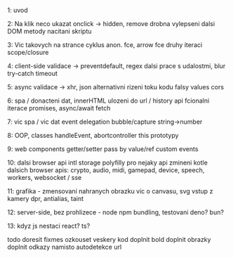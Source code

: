 1: uvod

2: Na klik neco ukazat	onclick -> hidden, remove
	drobna vylepseni
	dalsi DOM metody
	nacitani skriptu

3: Vic takovych na strance	cyklus
	anon. fce, arrow fce
	druhy iteraci
	scope/closure

4: client-side validace -> preventdefault, regex
	dalsi prace s udalostmi, blur
	try-catch
	timeout

5: async validace -> xhr, json
	alternativni rizeni toku kodu
	falsy values
	cors

6: spa / donacteni dat, innerHTML
	ulozeni do url / history api
	fcionalni iterace
	promises, async/await fetch

7: vic spa / vic dat
	event delegation
	bubble/capture
	string->number

8: OOP, classes
	handleEvent, abortcontroller
	this
	prototypy

9: web components
	getter/setter
	pass by value/ref
	custom events

10: dalsi browser api
	intl
	storage
	polyfilly pro nejaky api
	zmineni kotle dalsich browser apis: crypto, audio, midi, gamepad, device, speech, workers, websocket / sse

11: grafika	- zmensovani nahranych obrazku
	vic o canvasu, svg
	vstup z kamery
	dpr, antialias, taint

12: server-side, bez prohlizece - node
	npm
	bundling, testovani
	deno? bun?

13: kdyz js nestaci
		react?
		ts?


todo
  doresit fixmes
  ozkouset veskery kod
  doplnit bold
  doplnit obrazky
  doplnit odkazy namisto autodetekce url

